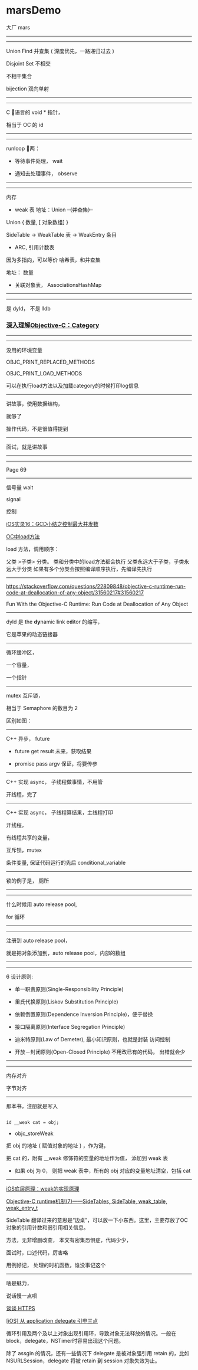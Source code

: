 # marsDemo
大厂 mars


<hr>


<hr>


Union Find 并查集 ( 深度优先，一路递归过去 )


Disjoint Set
不相交

不相干集合




bijection
双向单射


<hr>


<hr>


C 语言的 void * 指针，

相当于 OC 的 id

<hr>


<hr>


runloop 两：


* 等待事件处理， wait


* 通知去处理事件， observe

<hr>


<hr>

内存

* weak 表
地址：Union <del>（并查集）</del>

Union { 数量, [ 对象数组] } 



SideTable -> WeakTable 表 -> WeakEntry 条目


* ARC, 引用计数表



因为多指向，可以等价
哈希表，和并查集


地址： 数量

* 关联对象表， AssociationsHashMap

<hr>


<hr>



是 dyld， 不是 lldb



### [深入理解Objective-C：Category](https://tech.meituan.com/2015/03/03/diveintocategory.html)


<hr>







<hr>



没用的环境变量


OBJC_PRINT_REPLACED_METHODS


OBJC_PRINT_LOAD_METHODS



可以在执行load方法以及加载category的时候打印log信息


<hr>


讲故事，使用数据结构，


就够了


操作代码，不是很值得提到


<hr>


面试，就是讲故事





<hr>




<hr>


Page 69

<hr>


信号量 wait


signal


控制

[iOS实录16：GCD小结之控制最大并发数](https://www.jianshu.com/p/5d51a367ed62)




[OC中load方法](https://www.jianshu.com/p/a48a6aa87d39)


load 方法，调用顺序：

父类 >子类> 分类。
类和分类中的load方法都会执行
父类永远大于子类，子类永远大于分类
如果有多个分类会按照编译顺序执行，先编译先执行



<hr>

https://stackoverflow.com/questions/22809848/objective-c-runtime-run-code-at-deallocation-of-any-object/31560217#31560217



 Fun With the Objective-C Runtime: Run Code at Deallocation of Any Object




 
<hr>



dyld 是 the **dy**namic **l**ink e**d**itor 的缩写，


它是苹果的动态链接器



<hr>



循环缓冲区，


一个容量，


一个指针



<hr>



mutex 互斥锁，

相当于 Semaphore 的数目为 2


区别如图：


<hr>



C++ 异步， future


* future get result
未来，获取结果

* promise pass argv
保证，将要传参


<hr>

C++ 实现 async， 子线程做事情，不用管

开线程，完了


<hr>


C++ 实现 async， 子线程算结果，主线程打印

开线程，

有线程共享的变量，


互斥锁，mutex

条件变量, 保证代码运行的先后
conditional_variable


<hr>



锁的例子是，
厕所



<hr>


<hr>



什么时候用 auto release pool,


for 循环



<hr>


<hr>


注册到 auto release pool，


就是把对象添加到，auto release pool，内部的数组



<hr>



<hr>

6 设计原则:

* 单一职责原则(Single-Responsibility Principle)　　



* 里氏代换原则(Liskov Substitution Principle)


* 依赖倒置原则(Dependence Inversion Principle)，便于替换


* 接口隔离原则(Interface Segregation Principle)


* 迪米特原则(Law of Demeter), 最小知识原则，也就是封装
访问控制


* 开放－封闭原则(Open-Closed Principle)
不用改已有的代码，
出错就会少

<hr>



<hr>


内存对齐


字节对齐



<hr>

那本书，注册就是写入


```

id __weak cat = obj;

```

* objc_storeWeak


把 obj 的地址 ( 赋值对象的地址 ) ，作为键，


把 cat 的，附有 __weak 修饰符的变量的地址作为值， 添加到 weak 表



* 如果 obj 为 0， 则把 weak 表中，所有的 obj 对应的变量地址清空，包括 cat


<hr>


[iOS底层原理：weak的实现原理](https://juejin.cn/post/6844904101839372295#heading-0)


[Objective-C runtime机制(7)——SideTables, SideTable, weak_table, weak_entry_t](https://blog.csdn.net/u013378438/article/details/82790332)



SideTable 翻译过来的意思是“边桌”，可以放一下小东西。这里，主要存放了OC对象的引用计数和弱引用相关信息。




方法，无非增删改查，
本文有密集恐惧症，代码少少，

面试时，口述代码，厉害咯



用例好记，
处理的时机函数，谁没事记这个





<hr>


啥是魅力，


说话慢一点呗




[谈谈 HTTPS](https://juejin.cn/post/6844903504046211079)






[[iOS] 从 application delegate 引申三点](https://juejin.cn/post/6844903677887528967)




循环引用及两个及以上对象出现引用环，导致对象无法释放的情况。一般在block，delegate，NSTimer时容易出现这个问题。



除了 assgin 的情况，还有一些情况下 delegate 是被对象强引用 retain 的，比如 NSURLSession，delegate 将被 retain 到 session 对象失效为止。
